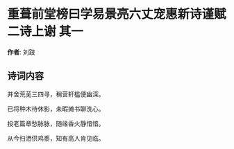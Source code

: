 # 重葺前堂榜曰学易景亮六丈宠惠新诗谨赋二诗上谢  其一

**作者**: 刘跂

## 诗词内容

并舍荒芜三四寻，稍营轩槛便幽深。

已将种木待休影，未暇摊书聊洗心。

投老篇章愁脉脉，随缘香火静愔愔。

从今扫洒供鸡黍，知有高人肯见临。

